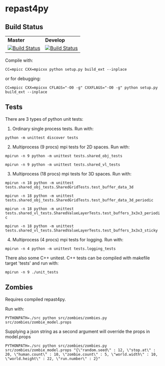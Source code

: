 # repast4py

## Build Status

<table>
  <tr>
    <td><b>Master</b></td>
    <td><b>Develop</b></td>
  </tr>
  <tr>
    <td><a href="https://circleci.com/gh/jozik/repast4py/tree/master"><img src="https://circleci.com/gh/jozik/repast4py/tree/master.svg?style=shield&circle-token=7c12be81746f1285510fd8f96ce5700f6a44ae13" alt="Build Status" /></a></td>
    <td><a href="https://circleci.com/gh/jozik/repast4py/tree/develop"><img src="https://circleci.com/gh/jozik/repast4py/tree/develop.svg?style=shield&circle-token=7c12be81746f1285510fd8f96ce5700f6a44ae13" alt="Build Status" /></a></td>
  </tr>
</table>

Compile with: 

`CC=mpicc CXX=mpicxx python setup.py build_ext --inplace`

or for debugging:

`CC=mpicc CXX=mpicxx CFLAGS="-O0 -g" CXXFLAGS="-O0 -g" python setup.py build_ext --inplace`

## Tests ##

There are 3 types of python unit tests:

1. Ordinary single process tests. Run with:

`python -m unittest discover tests` 

2. Multiprocess (9 procs) mpi tests for 2D spaces. Run with:

`mpirun -n 9 python -m unittest tests.shared_obj_tests`

`mpirun -n 9 python -m unittest tests.shared_vl_tests`

3. Multiprocess (18 procs) mpi tests for 3D spaces. Run with:

`mpirun -n 18 python -m unittest tests.shared_obj_tests.SharedGridTests.test_buffer_data_3d`

`mpirun -n 18 python -m unittest tests.shared_obj_tests.SharedGridTests.test_buffer_data_3d_periodic`

`mpirun -n 18 python -m unittest tests.shared_vl_tests.SharedValueLayerTests.test_buffers_3x3x3_periodic`

`mpirun -n 18 python -m unittest tests.shared_vl_tests.SharedValueLayerTests.test_buffers_3x3x3_sticky`

4. Multiprocess (4 procs) mpi tests for logging. Run with:

`mpirun -n 4 python -m unittest tests.logging_tests`


There also some C++ unitest. C++ tests can be compiled with makefile target 'tests' and run with:

`mpirun -n 9 ./unit_tests`

## Zombies ##

Requires compiled repast4py.

Run with: 

`PYTHONPATH=./src python src/zombies/zombies.py src/zombies/zombie_model.props`

Supplying a json string as a second argument will override the props in model.props

`PYTHONPATH=./src python src/zombies/zombies.py src/zombies/zombie_model.props "{\"random.seed\" : 12, \"stop.at\" : 20, \"human.count\" : 10, \"zombie.count\" : 5, \"world.width\" : 10, \"world.height\" : 22, \"run.number\" : 2}"`


